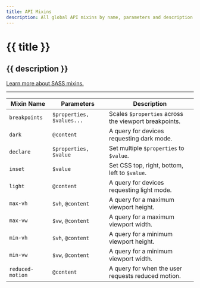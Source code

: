 ```yaml
---
title: API Mixins
description: All global API mixins by name, parameters and description.
---
```


# {{ title }}
## {{ description }}

[Learn more about SASS mixins.](https://sass-lang.com/documentation/at-rules/mixin)

---

| Mixin Name | Parameters | Description |
| ---------- | ---------- | ----------- |
| `breakpoints` | `$properties, $values...` | Scales `$properties` across the viewport breakpoints. |
| `dark` | `@content` | A query for devices requesting dark mode. |
| `declare` | `$properties, $value` | Set multiple `$properties` to `$value`. |
| `inset` | `$value` | Set CSS top, right, bottom, left to `$value`. |
| `light` | `@content` | A query for devices requesting light mode. |
| `max-vh` | `$vh`, `@content` | A query for a maximum viewport height. |
| `max-vw` | `$vw`, `@content` | A query for a maximum viewport width. |
| `min-vh` | `$vh`, `@content` | A query for a minimum viewport height. |
| `min-vw` | `$vw`, `@content` | A query for a minimum viewport width. |
| `reduced-motion` | `@content` | A query for when the user requests reduced motion. |